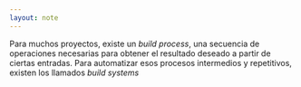 ```yaml
---
layout: note
---
```


Para muchos proyectos, existe un *build process*, una secuencia de operaciones necesarias para obtener el resultado deseado a partir de ciertas entradas. Para automatizar esos procesos intermedios y repetitivos, existen los llamados *build systems*
